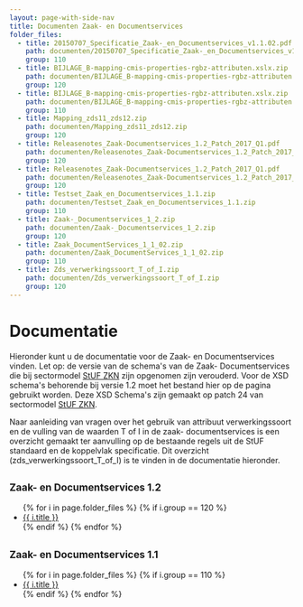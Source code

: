```yaml
---
layout: page-with-side-nav
title: Documenten Zaak- en Documentservices
folder_files:
  - title: 20150707_Specificatie_Zaak-_en_Documentservices_v1.1.02.pdf
    path: documenten/20150707_Specificatie_Zaak-_en_Documentservices_v1.1.02.pdf
    group: 110
  - title: BIJLAGE_B-mapping-cmis-properties-rgbz-attributen.xslx.zip
    path: documenten/BIJLAGE_B-mapping-cmis-properties-rgbz-attributen.xslx.zip
    group: 120
  - title: BIJLAGE_B-mapping-cmis-properties-rgbz-attributen.xslx.zip
    path: documenten/BIJLAGE_B-mapping-cmis-properties-rgbz-attributen.xslx.zip
    group: 110
  - title: Mapping_zds11_zds12.zip
    path: documenten/Mapping_zds11_zds12.zip
    group: 120
  - title: Releasenotes_Zaak-Documentservices_1.2_Patch_2017_Q1.pdf
    path: documenten/Releasenotes_Zaak-Documentservices_1.2_Patch_2017_Q1.pdf
    group: 120
  - title: Releasenotes_Zaak-Documentservices_1.2_Patch_2017_Q1.pdf
    path: documenten/Releasenotes_Zaak-Documentservices_1.2_Patch_2017_Q1.pdf
    group: 120
  - title: Testset_Zaak_en_Documentservices_1.1.zip
    path: documenten/Testset_Zaak_en_Documentservices_1.1.zip
    group: 110
  - title: Zaak-_Documentservices_1_2.zip
    path: documenten/Zaak-_Documentservices_1_2.zip
    group: 120
  - title: Zaak_DocumentServices_1_1_02.zip
    path: documenten/Zaak_DocumentServices_1_1_02.zip
    group: 110
  - title: Zds_verwerkingssoort_T_of_I.zip
    path: documenten/Zds_verwerkingssoort_T_of_I.zip
    group: 120
---
```


# Documentatie

Hieronder kunt u de documentatie voor de Zaak- en Documentservices
vinden. Let op: de versie van de schema's van de Zaak- Documentservices
die bij sectormodel [StUF
ZKN](http://www.gemmaonline.nl/index.php/Sectormodellen_Zaken:_StUF-ZKN)
zijn opgenomen zijn verouderd. Voor de XSD schema's behorende bij versie
1.2 moet het bestand hier op de pagina gebruikt worden. Deze XSD
Schema's zijn gemaakt op patch 24 van sectormodel [StUF
ZKN](http://www.gemmaonline.nl/index.php/Sectormodellen_Zaken:_StUF-ZKN).

Naar aanleiding van vragen over het gebruik van attribuut
verwerkingssoort en de vulling van de waarden T of I in de zaak-
documentservices is een overzicht gemaakt ter aanvulling op de bestaande
regels uit de StUF standaard en de koppelvlak specificatie. Dit
overzicht (zds_verwerkingssoort_T_of_I) is te vinden in de documentatie
hieronder.

## <small>Zaak- en Documentservices 1.2</small>

<ul>
	{% for i in page.folder_files %}
		{% if i.group == 120 %} 
			<li>
			  <a href="{{ i.path | base_url }}">
				{{ i.title }}
			  </a>
			</li>
		{% endif %} 
	{% endfor %}
</ul>

## <small>Zaak- en Documentservices 1.1</small>

<ul>
	{% for i in page.folder_files %}
		{% if i.group == 110 %} 
			<li>
			  <a href="{{ i.path | base_url }}">
				{{ i.title }}
			  </a>
			</li>
		{% endif %} 
	{% endfor %}
</ul>
